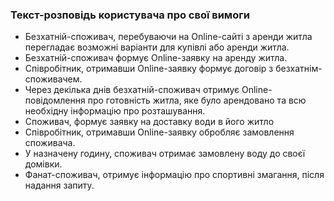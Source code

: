 ### Текст-розповідь користувача про свої вимоги

* Безхатній-споживач, перебуваючи на Online-сайті з аренди житла перегладає возможні варіанти для купівлі або аренди житла.
* Безхатній-споживач формує Online-заявку на аренду житла.
* Співробітник, отримавши Online-заявку формує договір з безхатнім-споживачем.
* Через декілька днів безхатній-споживач отримує Online-повідомлення про готовність
  житла, яке було арендовано та всю необхідну інформацію про розташування.
* Споживач, формує заявку на доставку води в його житло
* Співробітник, отримавши Online-заявку обробляє замовлення споживача.
* У назначену годину, споживач отримає замовлену воду до своєї домівки.
* Фанат-споживач, отримує інформацію про спортивні змагання, після надання запиту.
